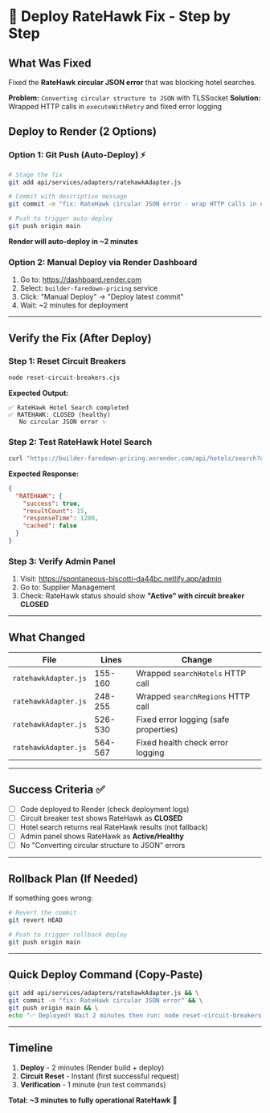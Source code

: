 # 🚀 Deploy RateHawk Fix - Step by Step

## What Was Fixed

Fixed the **RateHawk circular JSON error** that was blocking hotel searches.

**Problem:** `Converting circular structure to JSON` with TLSSocket
**Solution:** Wrapped HTTP calls in `executeWithRetry` and fixed error logging

## Deploy to Render (2 Options)

### Option 1: Git Push (Auto-Deploy) ⚡️

```bash
# Stage the fix
git add api/services/adapters/ratehawkAdapter.js

# Commit with descriptive message
git commit -m "fix: RateHawk circular JSON error - wrap HTTP calls in executeWithRetry"

# Push to trigger auto-deploy
git push origin main
```

**Render will auto-deploy in ~2 minutes**

### Option 2: Manual Deploy via Render Dashboard

1. Go to: https://dashboard.render.com
2. Select: `builder-faredown-pricing` service
3. Click: "Manual Deploy" → "Deploy latest commit"
4. Wait: ~2 minutes for deployment

---

## Verify the Fix (After Deploy)

### Step 1: Reset Circuit Breakers

```bash
node reset-circuit-breakers.cjs
```

**Expected Output:**

```
✅ RateHawk Hotel Search completed
✅ RATEHAWK: CLOSED (healthy)
   No circular JSON error ✨
```

### Step 2: Test RateHawk Hotel Search

```bash
curl "https://builder-faredown-pricing.onrender.com/api/hotels/search?destination=Dubai&checkIn=2025-12-20&checkOut=2025-12-25&rooms=%5B%7B%22adults%22%3A2%7D%5D" | jq '.meta.suppliers.RATEHAWK'
```

**Expected Response:**

```json
{
  "RATEHAWK": {
    "success": true,
    "resultCount": 15,
    "responseTime": 1200,
    "cached": false
  }
}
```

### Step 3: Verify Admin Panel

1. Visit: https://spontaneous-biscotti-da44bc.netlify.app/admin
2. Go to: Supplier Management
3. Check: RateHawk status should show **"Active" with circuit breaker CLOSED**

---

## What Changed

| File                 | Lines   | Change                                |
| -------------------- | ------- | ------------------------------------- |
| `ratehawkAdapter.js` | 155-160 | Wrapped `searchHotels` HTTP call      |
| `ratehawkAdapter.js` | 248-255 | Wrapped `searchRegions` HTTP call     |
| `ratehawkAdapter.js` | 526-530 | Fixed error logging (safe properties) |
| `ratehawkAdapter.js` | 564-567 | Fixed health check error logging      |

---

## Success Criteria ✅

- [ ] Code deployed to Render (check deployment logs)
- [ ] Circuit breaker test shows RateHawk as **CLOSED**
- [ ] Hotel search returns real RateHawk results (not fallback)
- [ ] Admin panel shows RateHawk as **Active/Healthy**
- [ ] No "Converting circular structure to JSON" errors

---

## Rollback Plan (If Needed)

If something goes wrong:

```bash
# Revert the commit
git revert HEAD

# Push to trigger rollback deploy
git push origin main
```

---

## Quick Deploy Command (Copy-Paste)

```bash
git add api/services/adapters/ratehawkAdapter.js && \
git commit -m "fix: RateHawk circular JSON error" && \
git push origin main && \
echo "✅ Deployed! Wait 2 minutes then run: node reset-circuit-breakers.cjs"
```

---

## Timeline

1. **Deploy** - 2 minutes (Render build + deploy)
2. **Circuit Reset** - Instant (first successful request)
3. **Verification** - 1 minute (run test commands)

**Total: ~3 minutes to fully operational RateHawk** 🚀
